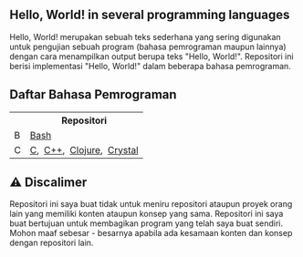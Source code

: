 ## Hello, World! in several programming languages

Hello, World! merupakan sebuah teks sederhana yang sering digunakan untuk pengujian sebuah program (bahasa pemrograman maupun lainnya) dengan cara menampilkan output berupa teks "Hello, World!". Repositori ini berisi implementasi "Hello, World!" dalam beberapa bahasa pemrograman.

## Daftar Bahasa Pemrograman


<table>
  <tr>
    <th></th>
    <th>Repositori</th>
  </tr>
  <tr>
    <td>B</td>
    <td>
      <a href="https://github.com/codewithfahmi/hello-world-in-several-programming-languages/tree/main/bash">
        Bash
      </a>
    </td>
  </tr>
  <tr>
    <td>C</td>
    <td>
      <a href="https://github.com/codewithfahmi/hello-world-in-several-programming-languages/tree/main/c">C</a>,&nbsp;
      <a href="https://github.com/codewithfahmi/hello-world-in-several-programming-languages/tree/main/c%2B%2B">C++</a>,&nbsp;
      <a href="https://github.com/codewithfahmi/hello-world-in-several-programming-languages/tree/main/clojure">Clojure</a>,&nbsp;
      <a href="https://github.com/codewithfahmi/hello-world-in-several-programming-languages/tree/main/crystal">Crystal</a>
    </td>
</table>

## ⚠️ Discalimer

Repositori ini saya buat tidak untuk meniru repositori ataupun proyek orang lain yang memiliki konten ataupun konsep yang sama. Repositori ini saya buat bertujuan untuk membagikan program yang telah saya buat sendiri. Mohon maaf sebesar - besarnya apabila ada kesamaan konten dan konsep dengan repositori lain.
